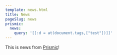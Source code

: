 ```yaml
---
template: news.html
title: News
pageSlug: news
prismic:
  news:
    query: '[[:d = at(document.tags,["test"])]]'
---
```


This is news from [Prismic](https://kalastatic.prismic.io)!